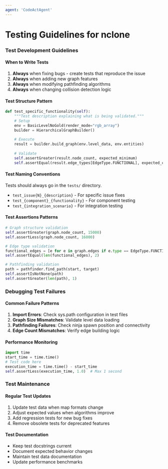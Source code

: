 ```yaml
---
agent: 'CodeActAgent'
---
```


# Testing Guidelines for nclone

### Test Development Guidelines

#### When to Write Tests
1. **Always** when fixing bugs - create tests that reproduce the issue
2. **Always** when adding new graph features
3. **Always** when modifying pathfinding algorithms
4. **Always** when changing collision detection logic

#### Test Structure Pattern
```python
def test_specific_functionality(self):
    """Test description explaining what is being validated."""
    # Setup
    env = BasicLevelNoGold(render_mode="rgb_array")
    builder = HierarchicalGraphBuilder()
    
    # Execute
    result = builder.build_graph(env.level_data, env.entities)
    
    # Validate
    self.assertGreater(result.node_count, expected_minimum)
    self.assertEqual(result.edge_types[EdgeType.FUNCTIONAL], expected_count)
```

#### Test Naming Conventions
Tests should always go in the `tests/` directory.
- `test_issue{N}_{description}` - For specific issue fixes
- `test_{component}_{functionality}` - For component testing
- `test_{integration_scenario}` - For integration testing

#### Test Assertions Patterns
```python
# Graph structure validation
self.assertGreater(graph.node_count, 15000)
self.assertLess(graph.node_count, 16000)

# Edge type validation
functional_edges = [e for e in graph.edges if e.type == EdgeType.FUNCTIONAL]
self.assertEqual(len(functional_edges), 2)

# Pathfinding validation
path = pathfinder.find_path(start, target)
self.assertIsNotNone(path)
self.assertGreater(len(path), 1)
```

### Debugging Test Failures

#### Common Failure Patterns
1. **Import Errors**: Check sys.path configuration in test files
2. **Graph Size Mismatches**: Validate level data loading
3. **Pathfinding Failures**: Check ninja spawn position and connectivity
4. **Edge Count Mismatches**: Verify edge building logic

#### Performance Monitoring
```python
import time
start_time = time.time()
# Test code here
execution_time = time.time() - start_time
self.assertLess(execution_time, 1.0)  # Max 1 second
```

### Test Maintenance

#### Regular Test Updates
1. Update test data when map formats change
2. Adjust expected values when algorithms improve
3. Add regression tests for new bug fixes
4. Remove obsolete tests for deprecated features

#### Test Documentation
- Keep test docstrings current
- Document expected behavior changes
- Maintain test data documentation
- Update performance benchmarks